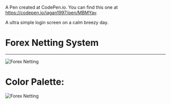 A Pen created at CodePen.io. You can find this one at https://codepen.io/jagan1997/pen/MBMYav.

 A ultra simple login screen on a calm breezy day.
 
 # Forex Netting System

---



![Forex Netting](http://rohithvutnoor.info/ForexDev0.svg)


# Color Palette:

![Forex Netting](http://rohithvutnoor.info/color.jpg)
